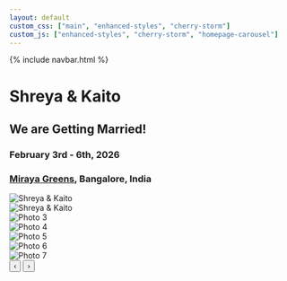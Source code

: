 ```yaml
---
layout: default
custom_css: ["main", "enhanced-styles", "cherry-storm"]
custom_js: ["enhanced-styles", "cherry-storm", "homepage-carousel"]
---
```


{% include navbar.html %}

# <span class="shreya"> Shreya </span> & <span class="kaito"> Kaito </span>

<div class="center-content">
  <div class="wedding-announcement">
    <h2>We are Getting Married!</h2>
    <h3><strong>February 3rd - 6th, 2026</strong></h3>
    <h3><strong><a href="https://www.mirayagreens.com/" target="_blank">Miraya Greens</a>, Bangalore, India</strong></h3>
  </div>
  
  <div class="homepage-carousel-container">
    <div class="carousel-wrapper">
      <div class="carousel-track" id="carouselTrack">
        <div class="carousel-slide">
          <img src="{{ site.baseurl }}/assets/select_photos/photo1.jpg" alt="Shreya & Kaito">
        </div>
        <div class="carousel-slide">
          <img src="{{ site.baseurl }}/assets/select_photos/photo2.jpg" alt="Shreya & Kaito">
        </div>
        <div class="carousel-slide">
          <img src="{{ site.baseurl }}/assets/select_photos/3.jpg" alt="Photo 3" loading="lazy">
        </div>
        <div class="carousel-slide">
          <img src="{{ site.baseurl }}/assets/select_photos/4.jpg" alt="Photo 4" loading="lazy">
        </div>
        <div class="carousel-slide">
          <img src="{{ site.baseurl }}/assets/select_photos/5.jpg" alt="Photo 5" loading="lazy">
        </div>
        <div class="carousel-slide">
          <img src="{{ site.baseurl }}/assets/select_photos/6.jpg" alt="Photo 6" loading="lazy">
        </div>
        <div class="carousel-slide">
          <img src="{{ site.baseurl }}/assets/select_photos/7.jpg" alt="Photo 7" loading="lazy">
        </div>
      </div>
      <button class="carousel-btn prev-btn" id="prevBtn" aria-label="Previous photo">‹</button>
      <button class="carousel-btn next-btn" id="nextBtn" aria-label="Next photo">›</button>
      <div class="carousel-indicators" id="carouselIndicators"></div>
    </div>
  </div>
</div>
